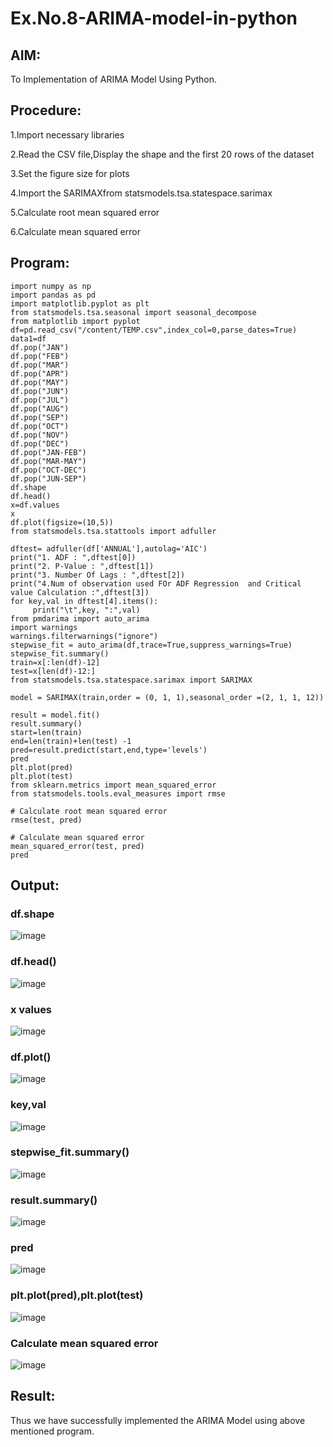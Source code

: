 # Ex.No.8-ARIMA-model-in-python
## AIM:
 To Implementation of ARIMA Model Using Python.
## Procedure:
1.Import necessary libraries

2.Read the CSV file,Display the shape and the first 20 rows of the dataset

3.Set the figure size for plots

4.Import the SARIMAXfrom statsmodels.tsa.statespace.sarimax 

5.Calculate root mean squared error

6.Calculate mean squared error

## Program:
```
import numpy as np
import pandas as pd
import matplotlib.pyplot as plt
from statsmodels.tsa.seasonal import seasonal_decompose
from matplotlib import pyplot
df=pd.read_csv("/content/TEMP.csv",index_col=0,parse_dates=True)
data1=df
df.pop("JAN")
df.pop("FEB")
df.pop("MAR")
df.pop("APR")
df.pop("MAY")
df.pop("JUN")
df.pop("JUL")
df.pop("AUG")
df.pop("SEP")
df.pop("OCT")
df.pop("NOV")
df.pop("DEC")
df.pop("JAN-FEB")
df.pop("MAR-MAY")
df.pop("OCT-DEC")
df.pop("JUN-SEP")
df.shape
df.head()
x=df.values
x
df.plot(figsize=(10,5))
from statsmodels.tsa.stattools import adfuller

dftest= adfuller(df['ANNUAL'],autolag='AIC')
print("1. ADF : ",dftest[0])
print("2. P-Value : ",dftest[1])
print("3. Number Of Lags : ",dftest[2])
print("4.Num of observation used FOr ADF Regression  and Critical value Calculation :",dftest[3])
for key,val in dftest[4].items():
     print("\t",key, ":",val)
from pmdarima import auto_arima
import warnings
warnings.filterwarnings("ignore")
stepwise_fit = auto_arima(df,trace=True,suppress_warnings=True)
stepwise_fit.summary()
train=x[:len(df)-12]
test=x[len(df)-12:]
from statsmodels.tsa.statespace.sarimax import SARIMAX

model = SARIMAX(train,order = (0, 1, 1),seasonal_order =(2, 1, 1, 12))

result = model.fit()
result.summary()
start=len(train)
end=len(train)+len(test) -1
pred=result.predict(start,end,type='levels')
pred
plt.plot(pred)
plt.plot(test)
from sklearn.metrics import mean_squared_error
from statsmodels.tools.eval_measures import rmse

# Calculate root mean squared error
rmse(test, pred)

# Calculate mean squared error
mean_squared_error(test, pred)
pred
```
## Output:
### df.shape
![image](https://github.com/praveenst13/Ex.No.8-ARIMA-model-in-python/assets/118787793/bf155ea1-7aae-400a-9757-945e2c9931a0)
### df.head()
![image](https://github.com/praveenst13/Ex.No.8-ARIMA-model-in-python/assets/118787793/1598183f-06dd-45f6-b9b5-3a23661f5177)
### x values
![image](https://github.com/praveenst13/Ex.No.8-ARIMA-model-in-python/assets/118787793/104bdf19-5c3f-4cd3-b410-a6fba7cebb0e)
### df.plot()
![image](https://github.com/praveenst13/Ex.No.8-ARIMA-model-in-python/assets/118787793/7503b243-ae53-4904-b09d-1645b802dd23)
### key,val
![image](https://github.com/praveenst13/Ex.No.8-ARIMA-model-in-python/assets/118787793/ce598a58-d652-424c-ae84-98c496f63d1b)
### stepwise_fit.summary()
![image](https://github.com/praveenst13/Ex.No.8-ARIMA-model-in-python/assets/118787793/3c4828d0-dd03-41c6-b1d8-89a6fd6fef46)
### result.summary()
![image](https://github.com/praveenst13/Ex.No.8-ARIMA-model-in-python/assets/118787793/4a0f8d78-a0dd-4d9f-aa2d-f99ce0204a27)
### pred
![image](https://github.com/praveenst13/Ex.No.8-ARIMA-model-in-python/assets/118787793/1f7859a4-71bc-4b4a-b655-4450b43550e5)
### plt.plot(pred),plt.plot(test)
![image](https://github.com/praveenst13/Ex.No.8-ARIMA-model-in-python/assets/118787793/73bd08e3-7514-4f78-825e-92aa9c21564f)

### Calculate mean squared error
![image](https://github.com/praveenst13/Ex.No.8-ARIMA-model-in-python/assets/118787793/447476f0-19f7-4ebf-bfcc-c9df9081fe1b)


## Result:
Thus we have successfully implemented the ARIMA Model using above mentioned program.
